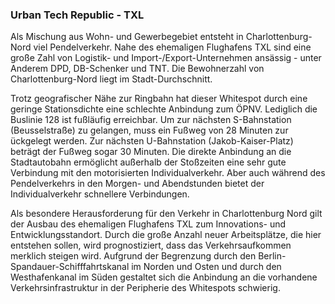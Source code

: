 ### Urban Tech Republic - TXL
Als Mischung aus Wohn- und Gewerbegebiet entsteht in Charlottenburg-Nord viel Pendelverkehr. Nahe des ehemaligen Flughafens TXL sind eine
 große Zahl von Logistik- und Import-/Export-Unternehmen ansässig - unter Anderem DPD, DB-Schenker und TNT. Die Bewohnerzahl von
  Charlottenburg-Nord liegt im Stadt-Durchschnitt.

Trotz geografischer Nähe zur Ringbahn hat dieser Whitespot durch eine geringe Stationsdichte eine schlechte Anbindung zum ÖPNV. Lediglich
 die Buslinie 128 ist fußläufig erreichbar. Um zur nächsten S-Bahnstation (Beusselstraße) zu gelangen, muss ein Fußweg von 28 Minuten zur
 ückgelegt werden. Zur nächsten U-Bahnstation (Jakob-Kaiser-Platz) beträgt der Fußweg sogar 30 Minuten. Die direkte Anbindung an die
  Stadtautobahn ermöglicht außerhalb der Stoßzeiten eine sehr gute Verbindung mit den motorisierten Individualverkehr. Aber auch während
   des Pendelverkehrs in den Morgen- und Abendstunden bietet der Individualverkehr schnellere Verbindungen.

Als besondere Herausforderung für den Verkehr in Charlottenburg Nord gilt der Ausbau des ehemaligen Flughafens TXL zum Innovations- und
 Entwicklungsstandort. Durch die große Anzahl neuer Arbeitsplätze, die hier entstehen sollen, wird prognostiziert, dass das
  Verkehrsaufkommen merklich steigen wird. Aufgrund der Begrenzung durch den Berlin-Spandauer-Schifffahrtskanal im Norden und Osten und
   durch den Westhafenkanal im Süden gestaltet sich die Anbindung an die vorhandene Verkehrsinfrastruktur in der Peripherie des
    Whitespots schwierig.
